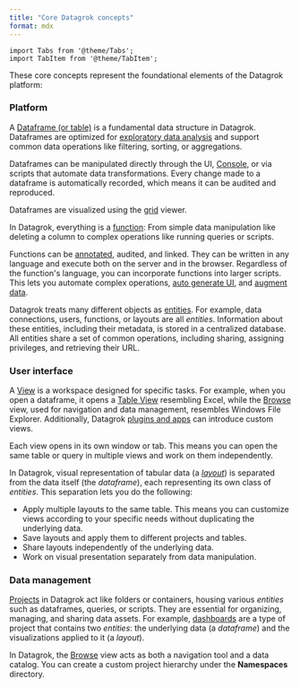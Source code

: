 ```yaml
---
title: "Core Datagrok concepts"
format: mdx
---
```


```mdx-code-block
import Tabs from '@theme/Tabs';
import TabItem from '@theme/TabItem';
```

These core concepts represent the foundational elements of the Datagrok
platform:

### Platform

<Tabs>
<TabItem value="dataframe" label="Dataframe" default>

A [Dataframe (or table)](table.md) is a fundamental data structure in Datagrok.
Dataframes are optimized for [exploratory data
analysis](../solutions/domains/use-cases/eda.md) and support common data
operations like filtering, sorting, or aggregations.

Dataframes can be manipulated directly through the UI,
[Console](../navigation/panels/panels.md#console), or via scripts that automate
data transformations​. Every change made to a dataframe is automatically
recorded, which means it can be audited and reproduced.

Dataframes are visualized using the [grid](../../visualize/viewers/grid.md) viewer.

</TabItem>
<TabItem value="functions" label="Functions">

In Datagrok, everything is a [function](functions/functions.md): From simple
data manipulation like deleting a column to complex operations like running
queries or scripts. 

Functions can be [annotated](functions/func-params-annotation.md), audited, and
linked. They can be written in any language and execute both on the server and
in the browser. Regardless of the function's language, you can incorporate
functions into larger scripts. This lets you automate complex operations,
[auto generate UI](../../compute/compute.md#autogenerated-ui), and [augment
data](../../explore/data-augmentation/data-augmentation.md).

</TabItem>
<TabItem value="entities" label="Entities">

Datagrok treats many different objects as [entities](objects.md). For example,
data connections, users, functions, or layouts are all _entities_. Information
about these entities, including their metadata, is stored in a centralized
database. All entities share a set of common operations, including sharing,
assigning privileges, and retrieving their URL. 

</TabItem>
</Tabs>

### User interface

<Tabs>
<TabItem value="views" label="Views">

A [View](../navigation/views/views.md) is a workspace designed for specific
tasks. For example, when you open a dataframe, it opens a [Table
View](../navigation/views/table-view.md) resembling Excel, while the
[Browse](../navigation/views/browse.md) view, used for navigation and data
management, resembles Windows File Explorer. Additionally, Datagrok [plugins and
apps](../plugins.md) can introduce custom views.

Each view opens in its own window or tab. This means you can open the same table
or query in multiple views and work on them independently.  

</TabItem>
<TabItem value="layouts" label="Layouts">

In Datagrok, visual representation of tabular data (a
_[layout](../../visualize/view-layout.md)_) is separated from the data itself
(the _dataframe_), each representing its own class of _entities_. This
separation lets you do the following:

* Apply multiple layouts to the same table. This means you can customize views
  according to your specific needs without duplicating the underlying data.
* Save layouts and apply them to different projects and tables.
* Share layouts independently of the underlying data.
* Work on visual presentation separately from data manipulation.

</TabItem>
</Tabs>

### Data management

<Tabs>
<TabItem value="projects" label="Projects">

[Projects](project/project.md) in Datagrok act like folders or containers,
housing various _entities_ such as dataframes, queries, or scripts. They are
essential for organizing, managing, and sharing data assets. For example,
[dashboards](../../visualize/dashboard.md) are a type of project that contains
two _entities_: the underlying data (a _dataframe_) and the visualizations
applied to it (a _layout_).

In Datagrok, the [Browse](../navigation/views/browse.md) view acts as both a
navigation tool and a data catalog. You can create a custom project hierarchy
under the **Namespaces** directory.

</TabItem>
</Tabs>